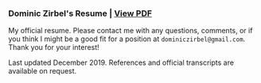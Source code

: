 ### Dominic Zirbel's Resume | [View PDF](http://dzirbel.github.io/resume/v2/resume.pdf)

My official resume. Please contact me with any questions, comments, or if you think I might be a good fit for a position at `dominiczirbel@gmail.com`. Thank you for your interest!

Last updated December 2019. References and official transcripts are available on request.

